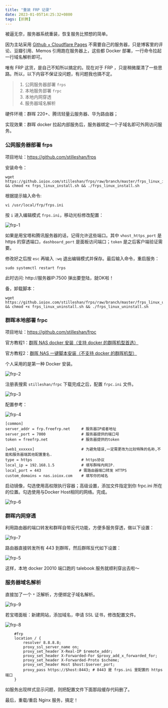 ```yaml
---
title: "重装 FRP 记录"
date: 2023-01-05T14:25:32+0800
tags: [折腾]
---
```


被逼无奈，服务器系统重装，恢复服务比预想的简单。

因为主站采用 [Github + Cloudflare Pages](https://immmmm.com/hi-cloudflare/) 不需要自己的服务器，只是博客里的评论、豆瓣引用、Memos 引用跑在服务器上，这些都 Docker 部署，一行命令拉起一行域名解析即可。

唯有 FRP 这货，是自己不知所以搞定的。现在对于 FRP ，只是稍微厘清了一些思路。所以，以下内容不保证没问题，有问题我也搞不定。

> 1. 公网服务器部署 `frps`
> 2. 本地服务部署 `frpc`
> 3. 本地内网穿透
> 4. 服务器域名解析

<!--more-->

硬件环境：群晖 220+、腾讯轻量云服务器、华为路由器；

实现效果：群晖 docker 拉起内部服务后，服务器绑定一个子域名即可外网访问服务。

### 公网服务器部署 frps

项目地址：<https://github.com/stilleshan/frps>

安装命令：

```
wget https://github.ioiox.com/stilleshan/frps/raw/branch/master/frps_linux_install.sh && chmod +x frps_linux_install.sh && ./frps_linux_install.sh
```

根据提示输入命令:

```
vi /usr/local/frp/frps.ini
```

按 `i` 进入编辑模式 `frps.ini`，移动光标修改配置：

![frp-1](https://pic.edui.fun/images/2023/01/frp-1.jpg)

如果是用宝塔和腾讯服务器的话，记得允许这些端口。其中 `vhost_https_port` 是 https 的穿透端口，`dashboard_port` 是面板访问端口；`token` 是之后客户端验证需要。

修改好之后按 `esc` 再输入 `:wq` 退出编辑模式并保存。最后输入命令，重启服务：

```
sudo systemctl restart frps
```

此时访问: http://服务器IP:7500 弹出要登陆，就OK啦！

备，卸载脚本：

```
wget https://github.ioiox.com/stilleshan/frps/raw/branch/master/frps_linux_uninstall.sh && chmod +x frps_linux_uninstall.sh && ./frps_linux_uninstall.sh
```

### 群晖本地部署 frpc

项目地址：<https://github.com/stilleshan/frpc>

官方教程1：[群晖 NAS docker 安装（支持 docker 的群晖机型首选）](https://www.ioiox.com/archives/26.html)

官方教程2：[群晖 NAS 一键脚本安装（不支持 docker 的群晖机型）](https://www.ioiox.com/archives/6.html)

个人采用的是第一种 Docker 安装。

![frp-2](https://pic.edui.fun/images/2023/01/frp-2.jpg)

注册表搜索 `stilleshan/frpc` 下载完成之后，配置 `frpc.ini` 文件。

![frp-3](https://pic.edui.fun/images/2023/01/frp-3.jpg)

配置参考：

![frp-4](https://pic.edui.fun/images/2023/01/frp-4.jpg)

```
[common]
server_addr = frp.freefrp.net     # 服务器IP或者地址
server_port = 7000                # 服务器提供的端口号
token = freefrp.net               # 服务器提供的token

[web1_xxxxxx]                     # 为避免错误,一定需更改为比较特殊的名称,不能和服务器端其他配置重名.
type = https                      # https协议
local_ip = 192.168.1.5            # 填写群晖内网IP.
local_port = 443                 # 需路由器端口转发 HTTPS 
custom_domains = nas.ioiox.com    # 填写你的域名
```

启动镜像，勾选使用高权限执行容器；高级设置，添加文件指定到你  frpc.ini 所在的位置。勾选使用与Docker Host相同的网络。完成。

![frp-6](https://pic.edui.fun/images/2023/01/frp-6.jpg)

### 群晖内网穿透

利用路由器的端口转发和群晖自带反代功能，方便多服务穿透，做以下设置：

![frp-7](https://pic.edui.fun/images/2023/01/frp-7.jpg)

路由器直接转发所有 443 到群晖，然后群晖反代如下设置： 

![frp-5](https://pic.edui.fun/images/2023/01/frp-5.jpg)

这样，本地 docker 20010 端口跑的 talebook 服务就顺利穿出去啦～

### 服务器域名解析

直接加了一个 `*` 泛解析，方便绑定子域名解析。

![frp-9](https://pic.edui.fun/images/2023/01/frp-9.jpg)

若宝塔面板：新建网站，添加域名，申请 SSL 证书，修改配置文件。

![frp-8](https://pic.edui.fun/images/2023/01/frp-8.jpg)

```
    #frp
    location / {
        resolver 8.8.8.8;
        proxy_ssl_server_name on;
        proxy_set_header X-Real-IP $remote_addr;
        proxy_set_header X-Forwarded-For $proxy_add_x_forwarded_for;
        proxy_set_header X-Forwarded-Proto $scheme;
        proxy_set_header Host $host:$server_port;
        proxy_pass https://$host:8443; # 8443 是 frps.ini 里配置的 https 端口
    }
```

如服务出现样式显示问题，则把配置文件下面那段缓存代码删了。

最后，重载/重启 Nginx 服务，搞定！